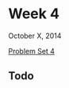 # Week 4
October X, 2014

[Problem Set 4](http://cdn.cs50.net/2015/x/psets/4/pset4/pset4.html)

## Todo
